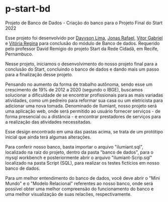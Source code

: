 # p-start-bd
Projeto de Banco de Dados - Criação do banco para o Projeto Final do Start 2022

Esse projeto foi desenvolvido por [Dayvson Lima](https://github.com/dayvsonlsantos), [Jonas Rafael](https://github.com/JonassMarquess), [Vitor Gabriel](https://github.com/Vitorgabri3l) e [Vitória Regina](https://github.com/vitorxst) para conclusão do módulo de Banco de dados. Requerido pelo professor David Remigio do projeto Start da Rede Cidadã, em Recife, Pernambuco.

Nesse projeto, iniciamos o desenvolvimento do nosso projeto final para a conclusão do Start, concluindo o banco de dados e dando mais um passo para a finalização desse projeto.

Pensando no aumento da forma de trabalho autônoma, sendo esse um crescimento de 19% de 2012 a 2020 (segundo o IBGE), buscamos solucionar a dificuldade de se encontrar profissionais para as mais variadas atividades, como um pedreiro para reformar sua casa ou um eletricista para adicionar uma nova tomada. Denominado de Ilumiant, nosso projeto será uma aplicação web, onde será permitido ao usuário fornecer serviços - de forma presencial ou a distância - e encontrar prestadores de serviços para a realização das atividades necessitadas.

Esse design encontrado em uma das pastas acima, se trata de um protótipo inicial que ainda terá algumas alterações.

Para conferir nosso banco, basta importar o arquivo "ilumiant.sql", localizado na raíz do projeto, dentro da pasta "banco de dados", para o mysql workbench e posteriormente abrir o arquivo "ilumiant-Scrip.sql" localizado na pasta Script (SQL), para realizar os testes fictícios em nosso banco de dados.

Para um melhor entendimento do banco de dados, você deve abrir o "Mini Mundo" e o "Modelo Relacional" referentes ao nosso banco, onde será possível obter uma melhor compreensão do funcionamento do banco e uma melhor visualização de suas relacões, respectivamente.
